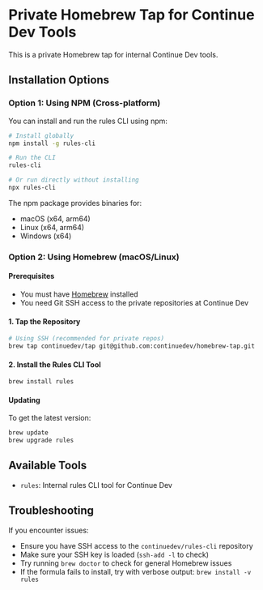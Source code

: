 # Private Homebrew Tap for Continue Dev Tools

This is a private Homebrew tap for internal Continue Dev tools.

## Installation Options

### Option 1: Using NPM (Cross-platform)

You can install and run the rules CLI using npm:

```bash
# Install globally
npm install -g rules-cli

# Run the CLI
rules-cli

# Or run directly without installing
npx rules-cli
```

The npm package provides binaries for:

- macOS (x64, arm64)
- Linux (x64, arm64)
- Windows (x64)

### Option 2: Using Homebrew (macOS/Linux)

#### Prerequisites

- You must have [Homebrew](https://brew.sh/) installed
- You need Git SSH access to the private repositories at Continue Dev

#### 1. Tap the Repository

```bash
# Using SSH (recommended for private repos)
brew tap continuedev/tap git@github.com:continuedev/homebrew-tap.git
```

#### 2. Install the Rules CLI Tool

```bash
brew install rules
```

#### Updating

To get the latest version:

```bash
brew update
brew upgrade rules
```

## Available Tools

- `rules`: Internal rules CLI tool for Continue Dev

## Troubleshooting

If you encounter issues:

- Ensure you have SSH access to the `continuedev/rules-cli` repository
- Make sure your SSH key is loaded (`ssh-add -l` to check)
- Try running `brew doctor` to check for general Homebrew issues
- If the formula fails to install, try with verbose output: `brew install -v rules`
